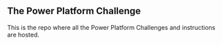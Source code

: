 ## The Power Platform Challenge
This is the repo where all the Power Platform Challenges and instructions are hosted.
